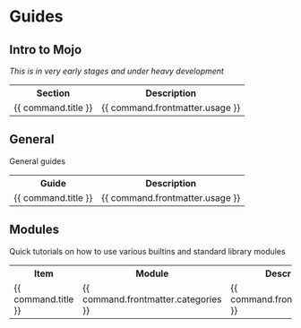 # Guides

<script>
  import pages from '@temp/pages'
  export default {
    computed: {
      guides() {
        return pages
          .filter(p => p.path.indexOf('/guides/general/') >= 0)
          .sort((a,b) => (a.title > b.title) ? 1 : ((b.title > a.title) ? -1 : 0));
      },
      modules() {
        return pages
          .filter(p => p.path.indexOf('/guides/modules/') >= 0)
          .sort((a,b) => (a.categories > b.categories) ? 1 : ((b.categories > a.categories) ? -1 : 0));
      },
      intro() {
        return pages
          .filter(p => p.path.indexOf('/guides/intro_to_mojo/') >= 0)
          .sort((a,b) => (a.title > b.title) ? 1 : ((b.title > a.title) ? -1 : 0));
      }
    }
  }
</script>


## Intro to Mojo
_This is in very early stages and under heavy development_

<table>
  <tr>
    <th>Section</th>
    <th>Description</th>
  </tr>
  <tr v-for="command in intro">
   <td><a :href="command.path">{{ command.title }}</a></td>
   <td style="white-space: pre-wrap;">{{ command.frontmatter.usage }}</td>
  </tr>
</table>

## General
General guides

<table>
  <tr>
    <th>Guide</th>
    <th>Description</th>
  </tr>
  <tr v-for="command in guides">
   <td><a :href="command.path">{{ command.title }}</a></td>
   <td style="white-space: pre-wrap;">{{ command.frontmatter.usage }}</td>
  </tr>
</table>


## Modules
Quick tutorials on how to use various builtins and standard library modules

<table>
  <tr>
    <th>Item</th>
    <th>Module</th>
    <th>Description</th>
  </tr>
  <tr v-for="command in modules">
   <td><a :href="command.path">{{ command.title }}</a></td>
   <td style="white-space: pre-wrap;">{{ command.frontmatter.categories }}</td>
   <td style="white-space: pre-wrap;">{{ command.frontmatter.usage }}</td>
  </tr>
</table>
